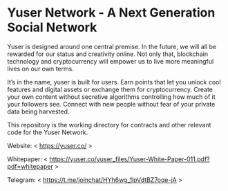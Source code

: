 # Yuser Network - A Next Generation Social Network

Yuser is designed around one central premise. In the future, we will all be rewarded for our status and creativity online. Not only that, blockchain technology and cryptocurrency will empower us to live more meaningful lives on our own terms.

It’s in the name, yuser is built for users. Earn points that let you unlock cool features and digital assets or exchange them for cryptocurrency. Create your own content without secretive algorithms controlling how much of it your followers see. Connect with new people without fear of your private data being harvested.

This repository is the working directory for contracts and other relevant code for the Yuser Network.

Website: < https://yuser.co/ >

Whitepaper: < https://yuser.co/yuser_files/Yuser-White-Paper-011.pdf?pdf=whitepaper >

Telegram: < https://t.me/joinchat/HYh6wg_1lpVdtBZ7oqe-jA >
